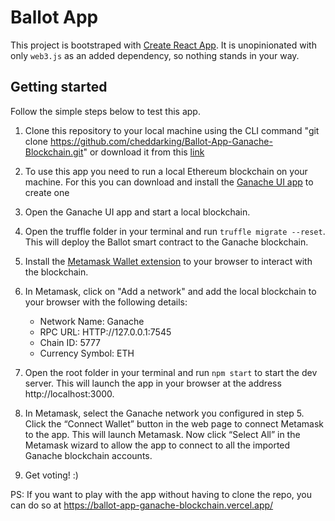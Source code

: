 # Ballot App

This project is bootstraped with [Create React App](https://create-react-app.dev). It is unopinionated with only `web3.js` as an added dependency, so nothing stands in your way.

## Getting started

Follow the simple steps below to test this app.

1.  Clone this repository to your local machine using the CLI command "git clone https://github.com/cheddarking/Ballot-App-Ganache-Blockchain.git" or download it from this [link](https://github.com/cheddarking/Ballot-App-Ganache-Blockchain/archive/refs/heads/main.zip)

2. To use this app you need to run a local Ethereum blockchain on your machine. For this you can download and install the [Ganache UI app](https://trufflesuite.com/ganache/) to create one 

3. Open the Ganache UI app and start a local blockchain. 

4. Open the truffle folder in your terminal and run `truffle migrate --reset`. This will deploy the Ballot smart contract to the Ganache blockchain.

5. Install the [Metamask Wallet extension]( https://metamask.io/download/) to your browser to interact with the blockchain.

6. In Metamask, click on "Add a network" and add the local blockchain to your browser with the following details:
    - Network Name: Ganache 
    - RPC URL: HTTP://127.0.0.1:7545
    - Chain ID: 5777
    - Currency Symbol: ETH

7. Open the root folder in your terminal and run `npm start` to start the dev server. This will launch the app in your browser at the address http://localhost:3000.

8. In Metamask, select the Ganache network you configured in step 5. Click the “Connect Wallet” button in the web page to connect Metamask to the app. This will launch Metamask. Now click “Select All” in the Metamask wizard to allow the app to connect to all the imported Ganache blockchain accounts.

9. Get voting! :)

PS: If you want to play with the app without having to clone the repo, you can do so at https://ballot-app-ganache-blockchain.vercel.app/